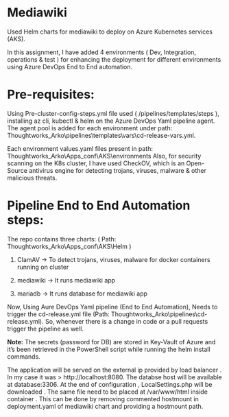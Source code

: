 <h1>Mediawiki</h1>
Used Helm charts for mediawiki to deploy on Azure Kubernetes services (AKS).

In this assignment, I have added 4 environments ( Dev, Integration, operations & test ) for enhancing the deployment for different environments using Azure DevOps End to End automation.

<h1>Pre-requisites:</h1>
Using Pre-cluster-config-steps.yml file used ( /pipelines/templates/steps ), installing az cli, kubectl & helm on the Azure DevOps Yaml pipeline agent. 
The agent pool is added for each environment under path: Thoughtworks_Arko\pipelines\templates\vars\cd-release-vars.yml.

Each environment values.yaml files present in path: Thoughtworks_Arko\Apps_conf\AKS\environments
Also, for security scanning on the K8s cluster, I have used CheckOV, which is an Open-Source antivirus engine for detecting trojans, viruses, malware & other malicious threats.

<h1>Pipeline End to End Automation steps:</h1>
The repo contains three charts: ( Path: Thoughtworks_Arko\Apps_conf\AKS\Helm )

1) ClamAV -> To detect  trojans, viruses, malware for docker containers running on cluster

2) mediawiki -> It runs mediawiki app

3) mariadb -> It runs database for mediawiki app

Now, Using Aure DevOps Yaml pipeline (End to End Automation), Needs to trigger the cd-release.yml file (Path: Thoughtworks_Arko\pipelines\cd-release.yml). So, whenever there is a change in code or a pull requests trigger the pipeline as well.

**Note:** The secrets (password for DB) are stored in Key-Vault of Azure and it’s been retrieved in the PowerShell script while running the helm install commands.

The application will be served on the external ip provided by load balancer . In my case it was > http://localhost:8080. The databse host will be available at database:3306.
At the end of configuration , LocalSettings.php will be downloaded . The same file need to be placed at /var/www/html inside container . This can be done by removing commented hostmount in deployment.yaml of mediawiki chart and providing a hostmount path.

